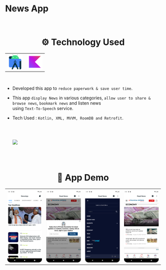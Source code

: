 # News App

<br>
<h1 align="center">⚙️ Technology Used</h1>

|||
|:----------------------------------------:|:-----------------------------------------:|
| <img src="https://github.com/devicons/devicon/blob/master/icons/androidstudio/androidstudio-original.svg" alt="Android" width="50" height="50"/> </a> <a href="https://www.java.com" target="_blank"> | <img src="https://github.com/devicons/devicon/blob/master/icons/kotlin/kotlin-original.svg" alt="Android" width="50" height="50"/> </a> <a href="https://www.java.com" target="_blank">  |

<br>

- Developed this app to ```reduce paperwork & save user time```.
- This app ```display News``` in various categories, ```allow user to share & browse news```, ```bookmark news``` and listen news <br>
  using ```Text-To-Speech``` service.
- Tech Used : ```Kotlin, XML, MVVM, RoomDB and Retrofit```.
  
  <br><br>
  
  <img width=650 src="https://user-images.githubusercontent.com/94545831/184167042-c5fd862b-149b-45de-ae2c-d29799b3c007.png">


  <br><br>
  
<h1 align="center">📸 App Demo</h1>
  
|||||
|:----------------------------------------:|:-----------------------------------------:|:-----------------------------------------:|:-----------------------------------------: |
| ![Imgur](Demo/1.png) | ![Imgur](Demo/2.png) | ![Imgur](Demo/3.png) | ![Imgur](Demo/4.png) |
  
  
  <br>
